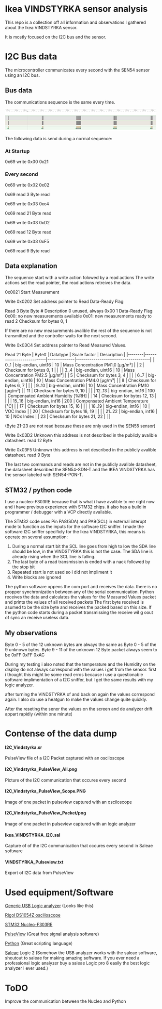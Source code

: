 # Ikea VINDSTYRKA sensor analysis

This repo is a collection off all information and observations I gathered about the Ikea VINDSTYRKA sensor.

It is mostly focused on the I2C bus and the sensor.

# I2C Bus data

The microcontroller communicates every second with the SEN54 sensor using an I2C bus.

## Bus data

The communications sequence is the same every time. 

<img src="Data_Dump\I2C_Vindstyrka_PulseView_All.PNG" width="500px">

The following data is send during a normal sequence:

### At Startup
0x69 write
0x00
0x21

### Every second
0x69 write 
0x02
0x02

0x69 read
3 Byte read

0x69 write 
0x03
0xc4

0x69 read
21 Byte read

0x69 write 
0x03
0xD2

0x69 read
12 Byte read

0x69 write
0x03
0xF5

0x69 read
9 Byte read

## Data explanation

The sequence start with a write action folowed by a read actions
The write actions set the read pointer, the read actions retreives the data.

0x0021
Start Measurement

Write 0x0202
Set address pointer to Read Data-Ready Flag 

Read 3 Byte
Byte # Description
0 unused, always 0x00
1 Data-Ready Flag
0x00: no new measurements available
0x01: new measurements ready to read
2 Checksum for bytes 0, 1

If there are no new measurements avalible the rest of the sequence is not transmitted and the controller waits for the next second.

Write 0x03C4 
Set address pointer to Read Measured Values. 

Read 21 Byte
| Byte#  | Datatype                  | Scale factor | Description                          |
|--------|---------------------------|--------------|--------------------------------------|
| 0..1   | big-endian, uint16        | 10           | Mass Concentration PM1.0 [μg/m³]      |
| 2      | Checksum for bytes 0, 1   |              |                                      |
| 3..4   | big-endian, uint16        | 10           | Mass Concentration PM2.5 [μg/m³]     |
| 5      | Checksum for bytes 3, 4   |              |                                      |
| 6..7   | big-endian, uint16        | 10           | Mass Concentration PM4.0 [μg/m³]     |
| 8      | Checksum for bytes 6, 7   |              |                                      |
| 9..10  | big-endian, uint16        | 10           | Mass Concentration PM10 [μg/m³]      |
| 11     | Checksum for bytes 9, 10  |              |                                      |
| 12..13 | big-endian, int16         | 100          | Compensated Ambient Humidity [%RH]   |
| 14     | Checksum for bytes 12, 13 |              |                                      |
| 15..16 | big-endian, int16         | 200          | Compensated Ambient Temperature [°C] |
| 17     | Checksum for bytes 15, 16 |              |                                      |
| 18..19 | big-endian, int16         | 10           | VOC Index                            |
| 20     | Checksum for bytes 18, 19 |              |                                      |
| 21..22 | big-endian, int16         | 10           | NOx Index                            |
| 23     | Checksum for bytes 21, 22 |              |                                      |

(Byte 21-23 are not read because these are only used in the SEN55 sensor)

Write 0x03D2
Unknown this address is not described in the publicly avalible datasheet.
read 12 Byte 

Write 0x03F5
Unknown this address is not described in the publicly avalible datasheet.
read 9 Byte 

The last two commands and reads are not in the publicly avalible datasheet, the datasheet described the SEN54-SDN-T and the IKEA VINDSTYRKA has the sensor labeled with SEN54-PON-T.

## STM32 / python code

I use a nucleo-F303RE because that is what i have avalible to me right now and i have previous experience with STM32 chips. it also has a build in programmer / debugger with a VCP directly available.

The STM32 code uses Pin PA8(SDA) and PA9(SCL) in external interupt mode to function as the inputs for the software I2C sniffer.
I made the software I2C sniffer specificly for the Ikea VINDSTYRKA, this means is operate on several assumption:

1. During a normal start bit the SCL line goes from high to low the SDA line should be low, in the VINDSTYRKA this is not the case. The SDA line is already rising when the SCL line is falling.
2. The last byte of a read transmission is ended with a nack followed by the stop bit
3. Repeated start is not used so i did not impliment it
4. Write blocks are ignored

The python software oppens the com port and receives the data. there is no propper synchronization between any of the serial communication.
Python receives the data and calculates the values for the Measured Values packet and prints the values of all received packets
The first byte received is asumed to be the size byte and receives the packed based on this size.
If the python code starts during a packet transmissing the receive wil g oout of sync an receive useless data.

## My observations
Byte 0 - 5 of the 12 unknown bytes are always the same as Byte 0 - 5 of the 9 unknown bytes.
Byte 9 - 11 of the unknown 12 Byte packet always seem to be 0xFF 0xFF 0xAC

During my testing i also noted that the temperature and the Humidity on the display do not always correspond with the values i get from the sensor. first i thought this might be some read erros because i use a questionable software implimentation of a I2C sniffer, but I get the same results with my logic analyzer.

after turning the VINDSTYRKA of and back on again the values correspond again. I also do use a heatgun to make the values change quite quickly.

After the reseting the senor the values on the screen and de analyzer drift appart rapidly (within one minute)

# Contense of the data dump
#### I2C_Vindstyrka.sr
PulseView file of a I2C Packet captured with an osciloscope

#### I2C_Vindstyrka_PulseView_All.png
Picture of the I2C communication that occures every second

#### I2C_Vindstyrka_PulseView_Scope.PNG
Image of one packet in pulseview captured with an osciloscope

#### I2C_Vindstyrka_PulseView_Packet/png
Image of one packet in pulseview captured with an logic analyzer

#### Ikea_VINDSTYRKA_I2C.sal
Capture of of the I2C communication that occures every second in Saleae software

#### VINDSTYRKA_Pulseview.txt
Export of I2C data from PulseView

# Used equipment/Software

[Generic USB Logic analyzer](https://sigrok.org/wiki/128axc-based_USBee_AX-Pro_clone "Logic Analyzer") (Looks like this)

[Rigol DS1054Z oscilloscope](https://eu.rigol.com/products/detail/DS1000Z.html "Rigol DS1054Z")

[STM32 Nucleo-F303RE](https://www.st.com/en/evaluation-tools/nucleo-f303re.html "STM32-Nulceo-F303RE")

[PulseView](https://sigrok.org/wiki/Main_Page "PulseView") (Great free signal analysis software)

[Python](https://www.python.org/ "Python") (Great scripting language)

[Saleae](https://www.saleae.com/ "Saleaeaeaeaeaeae") Logic 2 (Somehow the USB analyzer works with the saleae software, shoutout to saleae for making amazing software. If you ever need a professional logic analyzer buy a saleae Logic pro 8 easily the best logic analyzer I ever used.)

# ToDO

Improve the communication between the Nucleo and Python

